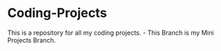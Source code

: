 # Coding-Projects
This is a repository for all my coding projects. -  This Branch is my Mini Projects Branch.

